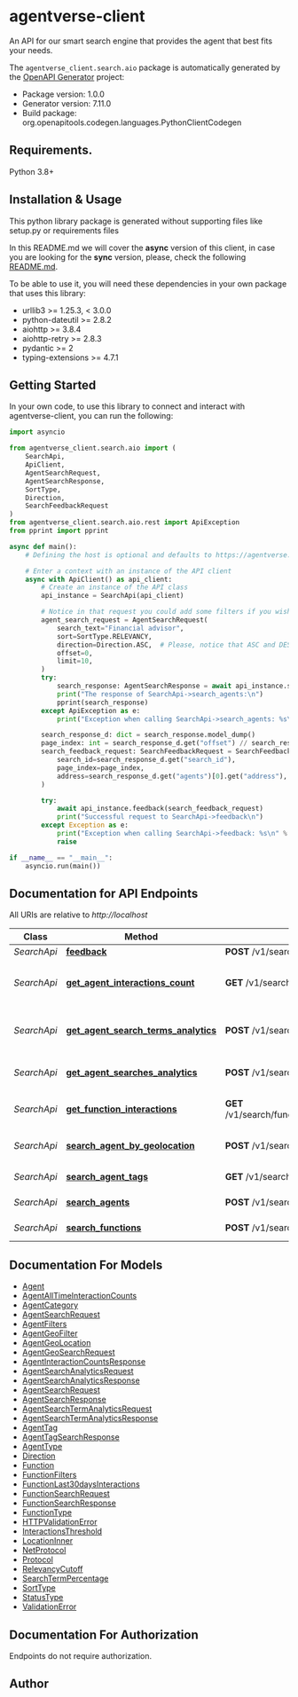 # agentverse-client
An API for our smart search engine that provides the agent that best fits your needs.

The `agentverse_client.search.aio` package is automatically generated by the [OpenAPI Generator](https://openapi-generator.tech) project:

- Package version: 1.0.0
- Generator version: 7.11.0
- Build package: org.openapitools.codegen.languages.PythonClientCodegen

## Requirements.

Python 3.8+

## Installation & Usage

This python library package is generated without supporting files like setup.py or requirements files

In this README.md we will cover the **async** version of this client, in case you are looking for the **sync** version,
please, check the following [README.md](search_README.md).

To be able to use it, you will need these dependencies in your own package that uses this library:

* urllib3 >= 1.25.3, < 3.0.0
* python-dateutil >= 2.8.2
* aiohttp >= 3.8.4
* aiohttp-retry >= 2.8.3
* pydantic >= 2
* typing-extensions >= 4.7.1

## Getting Started

In your own code, to use this library to connect and interact with agentverse-client,
you can run the following:

```python
import asyncio

from agentverse_client.search.aio import (
    SearchApi,
    ApiClient,
    AgentSearchRequest,
    AgentSearchResponse,
    SortType,
    Direction,
    SearchFeedbackRequest
)
from agentverse_client.search.aio.rest import ApiException
from pprint import pprint

async def main():
    # Defining the host is optional and defaults to https://agentverse.ai

    # Enter a context with an instance of the API client
    async with ApiClient() as api_client:
        # Create an instance of the API class
        api_instance = SearchApi(api_client)

        # Notice in that request you could add some filters if you wish, the options are many.
        agent_search_request = AgentSearchRequest(
            search_text="Financial advisor",
            sort=SortType.RELEVANCY,
            direction=Direction.ASC,  # Please, notice that ASC and DESC work reversed of what you could expect.
            offset=0,
            limit=10,
        )
        try:
            search_response: AgentSearchResponse = await api_instance.search_agents(agent_search_request)
            print("The response of SearchApi->search_agents:\n")
            pprint(search_response)
        except ApiException as e:
            print("Exception when calling SearchApi->search_agents: %s\n" % e)

        search_response_d: dict = search_response.model_dump()
        page_index: int = search_response_d.get("offset") // search_response_d.get("num_hits")
        search_feedback_request: SearchFeedbackRequest = SearchFeedbackRequest(
            search_id=search_response_d.get("search_id"),
            page_index=page_index,
            address=search_response_d.get("agents")[0].get("address"),
        )

        try:
            await api_instance.feedback(search_feedback_request)
            print("Successful request to SearchApi->feedback\n")
        except Exception as e:
            print("Exception when calling SearchApi->feedback: %s\n" % e)
            raise

if __name__ == "__main__":
    asyncio.run(main())
```

## Documentation for API Endpoints

All URIs are relative to *http://localhost*

Class | Method | HTTP request | Description
------------ | ------------- | ------------- | -------------
*SearchApi* | [**feedback**](./search/aio/docs/SearchApi.md#feedback) | **POST** /v1/search/agents/click | Feedback
*SearchApi* | [**get_agent_interactions_count**](./search/aio/docs/SearchApi.md#get_agent_interactions_count) | **GET** /v1/search/agents/interactions/{address} | Get Interaction Counts Of Agent
*SearchApi* | [**get_agent_search_terms_analytics**](./search/aio/docs/SearchApi.md#get_agent_search_terms_analytics) | **POST** /v1/search/analytics/agents/terms | Get Agent Search Term Analytics
*SearchApi* | [**get_agent_searches_analytics**](./search/aio/docs/SearchApi.md#get_agent_searches_analytics) | **POST** /v1/search/analytics/agents | Get Agent Search Analytics
*SearchApi* | [**get_function_interactions**](./search/aio/docs/SearchApi.md#get_function_interactions) | **GET** /v1/search/functions/interactions/{function_id} | Get Recent Interactions Of Function
*SearchApi* | [**search_agent_by_geolocation**](./search/aio/docs/SearchApi.md#search_agent_by_geolocation) | **POST** /v1/search/agents/geo | Search Agent By Geolocation
*SearchApi* | [**search_agent_tags**](./search/aio/docs/SearchApi.md#search_agent_tags) | **GET** /v1/search/agents/tags | Search Agent Tags
*SearchApi* | [**search_agents**](./search/aio/docs/SearchApi.md#search_agents) | **POST** /v1/search/agents | Search Agents
*SearchApi* | [**search_functions**](./search/aio/docs/SearchApi.md#search_functions) | **POST** /v1/search/functions | Search Functions


## Documentation For Models

 - [Agent](./search/aio/docs/Agent.md)
 - [AgentAllTimeInteractionCounts](./search/aio/docs/AgentAllTimeInteractionCounts.md)
 - [AgentCategory](./search/aio/docs/AgentCategory.md)
 - [AgentSearchRequest](./search/aio/docs/AgentSearchRequest.md)
 - [AgentFilters](./search/aio/docs/AgentFilters.md)
 - [AgentGeoFilter](./search/aio/docs/AgentGeoFilter.md)
 - [AgentGeoLocation](./search/aio/docs/AgentGeoLocation.md)
 - [AgentGeoSearchRequest](./search/aio/docs/AgentGeoSearchRequest.md)
 - [AgentInteractionCountsResponse](./search/aio/docs/AgentInteractionCountsResponse.md)
 - [AgentSearchAnalyticsRequest](./search/aio/docs/AgentSearchAnalyticsRequest.md)
 - [AgentSearchAnalyticsResponse](./search/aio/docs/AgentSearchAnalyticsResponse.md)
 - [AgentSearchRequest](./search/aio/docs/AgentSearchRequest.md)
 - [AgentSearchResponse](./search/aio/docs/AgentSearchResponse.md)
 - [AgentSearchTermAnalyticsRequest](./search/aio/docs/AgentSearchTermAnalyticsRequest.md)
 - [AgentSearchTermAnalyticsResponse](./search/aio/docs/AgentSearchTermAnalyticsResponse.md)
 - [AgentTag](./search/aio/docs/AgentTag.md)
 - [AgentTagSearchResponse](./search/aio/docs/AgentTagSearchResponse.md)
 - [AgentType](./search/aio/docs/AgentType.md)
 - [Direction](./search/aio/docs/Direction.md)
 - [Function](./search/aio/docs/Function.md)
 - [FunctionFilters](./search/aio/docs/FunctionFilters.md)
 - [FunctionLast30daysInteractions](./search/aio/docs/FunctionLast30daysInteractions.md)
 - [FunctionSearchRequest](./search/aio/docs/FunctionSearchRequest.md)
 - [FunctionSearchResponse](./search/aio/docs/FunctionSearchResponse.md)
 - [FunctionType](./search/aio/docs/FunctionType.md)
 - [HTTPValidationError](./search/aio/docs/HTTPValidationError.md)
 - [InteractionsThreshold](./search/aio/docs/InteractionsThreshold.md)
 - [LocationInner](./search/aio/docs/LocationInner.md)
 - [NetProtocol](./search/aio/docs/NetProtocol.md)
 - [Protocol](./search/aio/docs/Protocol.md)
 - [RelevancyCutoff](./search/aio/docs/RelevancyCutoff.md)
 - [SearchTermPercentage](./search/aio/docs/SearchTermPercentage.md)
 - [SortType](./search/aio/docs/SortType.md)
 - [StatusType](./search/aio/docs/StatusType.md)
 - [ValidationError](./search/aio/docs/ValidationError.md)


<a id="documentation-for-authorization"></a>
## Documentation For Authorization

Endpoints do not require authorization.


## Author



